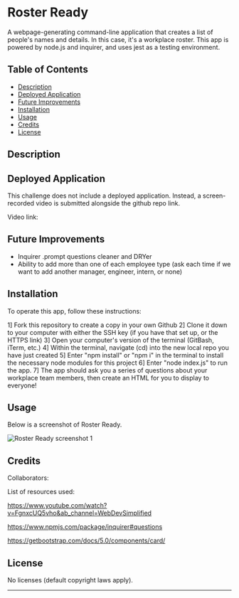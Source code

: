 # Roster Ready
A webpage-generating command-line application that creates a list of people's names and details. In this case, it's a workplace roster. This app is powered by node.js and inquirer, and uses jest as a testing environment.

## Table of Contents

- [Description](#description)
- [Deployed Application](#deployed-application)
- [Future Improvements](#future-improvements)
- [Installation](#installation)
- [Usage](#usage)
- [Credits](#credits)
- [License](#license)

## Description



## Deployed Application

This challenge does not include a deployed application. Instead, a screen-recorded video is submitted alongside the github repo link.

Video link:



## Future Improvements

 * Inquirer .prompt questions cleaner and DRYer
 * Ability to add more than one of each employee type (ask each time if we want to add another manager, engineer, intern, or none)

## Installation

To operate this app, follow these instructions:

1] Fork this repository to create a copy in your own Github
2] Clone it down to your computer with either the SSH key (if you have that set up, or the HTTPS link)
3] Open your computer's version of the terminal (GitBash, iTerm, etc.)
4] Within the terminal, navigate (cd) into the new local repo you have just created
5] Enter "npm install" or "npm i" in the terminal to install the necessary node modules for this project
6] Enter "node index.js" to run the app.
7] The app should ask you a series of questions about your workplace team members, then create an HTML for you to display to everyone!

## Usage

Below is a screenshot of Roster Ready.

![Roster Ready screenshot 1](./)

## Credits

Collaborators:



List of resources used:

https://www.youtube.com/watch?v=FgnxcUQ5vho&ab_channel=WebDevSimplified

https://www.npmjs.com/package/inquirer#questions

https://getbootstrap.com/docs/5.0/components/card/

## License

No licenses (default copyright laws apply).

---